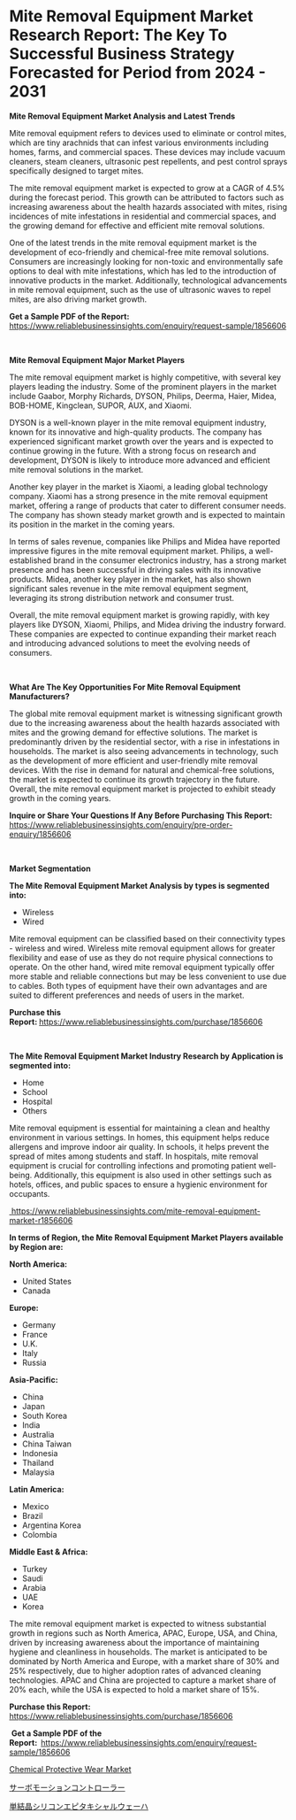<p><h1>Mite Removal Equipment Market Research Report: The Key To Successful Business Strategy Forecasted for Period from 2024 - 2031</h1></p><p><strong>Mite Removal Equipment Market Analysis and Latest Trends</strong></p>
<p><p>Mite removal equipment refers to devices used to eliminate or control mites, which are tiny arachnids that can infest various environments including homes, farms, and commercial spaces. These devices may include vacuum cleaners, steam cleaners, ultrasonic pest repellents, and pest control sprays specifically designed to target mites.</p><p>The mite removal equipment market is expected to grow at a CAGR of 4.5% during the forecast period. This growth can be attributed to factors such as increasing awareness about the health hazards associated with mites, rising incidences of mite infestations in residential and commercial spaces, and the growing demand for effective and efficient mite removal solutions.</p><p>One of the latest trends in the mite removal equipment market is the development of eco-friendly and chemical-free mite removal solutions. Consumers are increasingly looking for non-toxic and environmentally safe options to deal with mite infestations, which has led to the introduction of innovative products in the market. Additionally, technological advancements in mite removal equipment, such as the use of ultrasonic waves to repel mites, are also driving market growth.</p></p>
<p><strong>Get a Sample PDF of the Report:&nbsp;</strong> <a href="https://www.reliablebusinessinsights.com/enquiry/request-sample/1856606">https://www.reliablebusinessinsights.com/enquiry/request-sample/1856606</a></p>
<p>&nbsp;</p>
<p><strong>Mite Removal Equipment Major Market Players</strong></p>
<p><p>The mite removal equipment market is highly competitive, with several key players leading the industry. Some of the prominent players in the market include Gaabor, Morphy Richards, DYSON, Philips, Deerma, Haier, Midea, BOB-HOME, Kingclean, SUPOR, AUX, and Xiaomi.</p><p>DYSON is a well-known player in the mite removal equipment industry, known for its innovative and high-quality products. The company has experienced significant market growth over the years and is expected to continue growing in the future. With a strong focus on research and development, DYSON is likely to introduce more advanced and efficient mite removal solutions in the market.</p><p>Another key player in the market is Xiaomi, a leading global technology company. Xiaomi has a strong presence in the mite removal equipment market, offering a range of products that cater to different consumer needs. The company has shown steady market growth and is expected to maintain its position in the market in the coming years.</p><p>In terms of sales revenue, companies like Philips and Midea have reported impressive figures in the mite removal equipment market. Philips, a well-established brand in the consumer electronics industry, has a strong market presence and has been successful in driving sales with its innovative products. Midea, another key player in the market, has also shown significant sales revenue in the mite removal equipment segment, leveraging its strong distribution network and consumer trust.</p><p>Overall, the mite removal equipment market is growing rapidly, with key players like DYSON, Xiaomi, Philips, and Midea driving the industry forward. These companies are expected to continue expanding their market reach and introducing advanced solutions to meet the evolving needs of consumers.</p></p>
<p>&nbsp;</p>
<p><strong>What Are The Key Opportunities For Mite Removal Equipment Manufacturers?</strong></p>
<p><p>The global mite removal equipment market is witnessing significant growth due to the increasing awareness about the health hazards associated with mites and the growing demand for effective solutions. The market is predominantly driven by the residential sector, with a rise in infestations in households. The market is also seeing advancements in technology, such as the development of more efficient and user-friendly mite removal devices. With the rise in demand for natural and chemical-free solutions, the market is expected to continue its growth trajectory in the future. Overall, the mite removal equipment market is projected to exhibit steady growth in the coming years.</p></p>
<p><strong>Inquire or Share Your Questions If Any Before Purchasing This Report:</strong> <a href="https://www.reliablebusinessinsights.com/enquiry/pre-order-enquiry/1856606">https://www.reliablebusinessinsights.com/enquiry/pre-order-enquiry/1856606</a></p>
<p>&nbsp;</p>
<p><strong>Market Segmentation</strong></p>
<p><strong>The Mite Removal Equipment Market Analysis by types is segmented into:</strong></p>
<p><ul><li>Wireless</li><li>Wired</li></ul></p>
<p><p>Mite removal equipment can be classified based on their connectivity types - wireless and wired. Wireless mite removal equipment allows for greater flexibility and ease of use as they do not require physical connections to operate. On the other hand, wired mite removal equipment typically offer more stable and reliable connections but may be less convenient to use due to cables. Both types of equipment have their own advantages and are suited to different preferences and needs of users in the market.</p></p>
<p><strong>Purchase this Report:&nbsp;</strong><a href="https://www.reliablebusinessinsights.com/purchase/1856606">https://www.reliablebusinessinsights.com/purchase/1856606</a></p>
<p>&nbsp;</p>
<p><strong>The Mite Removal Equipment Market Industry Research by Application is segmented into:</strong></p>
<p><ul><li>Home</li><li>School</li><li>Hospital</li><li>Others</li></ul></p>
<p><p>Mite removal equipment is essential for maintaining a clean and healthy environment in various settings. In homes, this equipment helps reduce allergens and improve indoor air quality. In schools, it helps prevent the spread of mites among students and staff. In hospitals, mite removal equipment is crucial for controlling infections and promoting patient well-being. Additionally, this equipment is also used in other settings such as hotels, offices, and public spaces to ensure a hygienic environment for occupants.</p></p>
<p><a href="https://www.reliablebusinessinsights.com/mite-removal-equipment-market-r1856606">&nbsp;https://www.reliablebusinessinsights.com/mite-removal-equipment-market-r1856606</a></p>
<p><strong>In terms of Region, the Mite Removal Equipment Market Players available by Region are:</strong></p>
<p>
    <p> <strong> North America: </strong>
        <ul>
            <li>United States</li>
            <li>Canada</li>
        </ul>
        </p> 
    <p> <strong> Europe: </strong>
        <ul>
            <li>Germany</li>
            <li>France</li>
            <li>U.K.</li>
            <li>Italy</li>
            <li>Russia</li>
        </ul>
        </p> 
    <p> <strong> Asia-Pacific: </strong>
        <ul>
            <li>China</li>
            <li>Japan</li>
            <li>South Korea</li>
            <li>India</li>
            <li>Australia</li>
            <li>China Taiwan</li>
            <li>Indonesia</li>
            <li>Thailand</li>
            <li>Malaysia</li>
        </ul>
        </p> 
    <p> <strong> Latin America: </strong>
        <ul>
            <li>Mexico</li>
            <li>Brazil</li>
            <li>Argentina Korea</li>
            <li>Colombia</li>
        </ul>
        </p> 
    <p> <strong> Middle East & Africa: </strong>
        <ul>
            <li>Turkey</li>
            <li>Saudi</li>
            <li>Arabia</li>
            <li>UAE</li>
            <li>Korea</li>
        </ul>
    </p>
    </p>
<p><p>The mite removal equipment market is expected to witness substantial growth in regions such as North America, APAC, Europe, USA, and China, driven by increasing awareness about the importance of maintaining hygiene and cleanliness in households. The market is anticipated to be dominated by North America and Europe, with a market share of 30% and 25% respectively, due to higher adoption rates of advanced cleaning technologies. APAC and China are projected to capture a market share of 20% each, while the USA is expected to hold a market share of 15%.</p></p>
<p><strong>Purchase this Report: </strong><a href="https://www.reliablebusinessinsights.com/purchase/1856606">https://www.reliablebusinessinsights.com/purchase/1856606</a></p>
<p>&nbsp;<strong>Get a Sample PDF of the Report:&nbsp;&nbsp;</strong><a href="https://www.reliablebusinessinsights.com/enquiry/request-sample/1856606">https://www.reliablebusinessinsights.com/enquiry/request-sample/1856606</a></p>
<p><strong></strong></p>
<p><p><a href="https://github.com/AdrianaPaucek2023/Market-Research-Report-List-1/blob/main/chemical-protective-wear-market.md">Chemical Protective Wear Market</a></p><p><a href="https://github.com/Alenaieme/Market-Research-Report-List-1/blob/main/3032819123492.md">サーボモーションコントローラー</a></p><p><a href="https://github.com/AhmadMann1950/Market-Research-Report-List-1/blob/main/5460647123493.md">単結晶シリコンエピタキシャルウェーハ</a></p></p>
